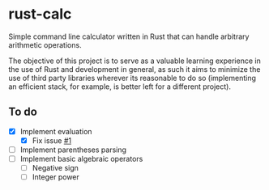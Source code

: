 # rust-calc

Simple command line calculator written in Rust that can handle arbitrary arithmetic operations.

The objective of this project is to serve as a valuable learning experience in the use of Rust and development in general, as such it aims to minimize the use of third party libraries wherever its reasonable to do so (implementing an efficient stack, for example, is better left for a different project).

## To do

- [X] Implement evaluation
  - [X] Fix issue [#1](/../../issues/1)
- [ ] Implement parentheses parsing
- [ ] Implement basic algebraic operators
  - [ ] Negative sign
  - [ ] Integer power
